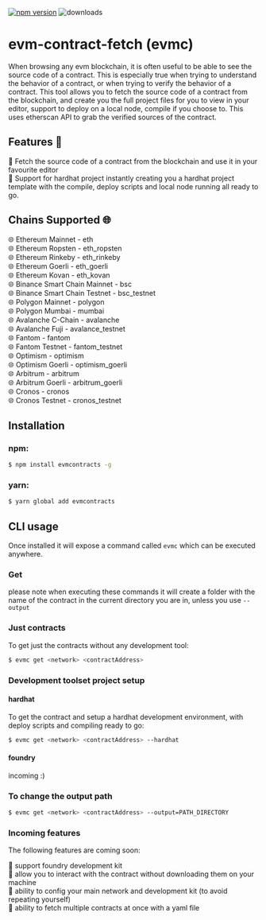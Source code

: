 [![npm version](https://badge.fury.io/js/evmcontracts.svg)](https://badge.fury.io/js/evmcontracts)
![downloads](https://img.shields.io/npm/dw/evmcontracts)

# evm-contract-fetch (evmc)

When browsing any evm blockchain, it is often useful to be able to see the source code of a contract. This is especially true when trying to understand the behavior of a contract, or when trying to verify the behavior of a contract. This tool allows you to fetch the source code of a contract from the blockchain, and create you the full project files for you to view in your editor, support to deploy on a local node, compile if you choose to. This uses etherscan API to grab the verified sources of the contract.

## Features 🚀

🚀 Fetch the source code of a contract from the blockchain and use it in your favourite editor
<br/>
🚀 Support for hardhat project instantly creating you a hardhat project template with the compile, deploy scripts and local node running all ready to go.
<br/>

## Chains Supported 🌐

🌐 Ethereum Mainnet - eth
<br/>
🌐 Ethereum Ropsten - eth_ropsten
<br/>
🌐 Ethereum Rinkeby - eth_rinkeby
<br/>
🌐 Ethereum Goerli - eth_goerli
<br/>
🌐 Ethereum Kovan - eth_kovan
<br/>
🌐 Binance Smart Chain Mainnet - bsc
<br/>
🌐 Binance Smart Chain Testnet - bsc_testnet
<br/>
🌐 Polygon Mainnet - polygon
<br/>
🌐 Polygon Mumbai - mumbai
<br/>
🌐 Avalanche C-Chain - avalanche
<br/>
🌐 Avalanche Fuji - avalance_testnet
<br/>
🌐 Fantom - fantom
<br/>
🌐 Fantom Testnet - fantom_testnet
<br/>
🌐 Optimism - optimism
<br/>
🌐 Optimism Goerli - optimism_goerli
<br/>
🌐 Arbitrum - arbitrum
<br/>
🌐 Arbitrum Goerli - arbitrum_goerli
<br/>
🌐 Cronos - cronos
<br/>
🌐 Cronos Testnet - cronos_testnet

## Installation

### npm:

```bash
$ npm install evmcontracts -g
```

### yarn:

```bash
$ yarn global add evmcontracts
```

## CLI usage

Once installed it will expose a command called `evmc` which can be executed anywhere.

### Get

please note when executing these commands it will create a folder with the name of the contract in the current directory you are in, unless you use `--output`

### Just contracts

To get just the contracts without any development tool:

```bash
$ evmc get <network> <contractAddress>
```

### Development toolset project setup

#### hardhat

To get the contract and setup a hardhat development environment, with deploy scripts and compiling ready to go:

```bash
$ evmc get <network> <contractAddress> --hardhat
```

#### foundry

incoming :)

### To change the output path

```bash
$ evmc get <network> <contractAddress> --output=PATH_DIRECTORY
```

### Incoming features

The following features are coming soon:

🚀 support foundry development kit
<br/>
🚀 allow you to interact with the contract without downloading them on your machine
<br/>
🚀 ability to config your main network and development kit (to avoid repeating yourself)
<br/>
🚀 ability to fetch multiple contracts at once with a yaml file

